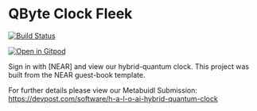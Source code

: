 QByte Clock Fleek
==========

[![Build Status](https://travis-ci.com/near-examples/guest-book.svg?branch=master)](https://travis-ci.com/near-examples/guest-book)

[![Open in Gitpod](https://gitpod.io/button/open-in-gitpod.svg)](https://gitpod.io/#https://github.com/near-examples/guest-book)

<!-- MAGIC COMMENT: DO NOT DELETE! Everything above this line is hidden on NEAR Examples page -->

Sign in with [NEAR] and view our hybrid-quantum clock. This project was built from the NEAR guest-book template.

For further details please view our Metabuidl Submission: https://devpost.com/software/h-a-l-o-ai-hybrid-quantum-clock
